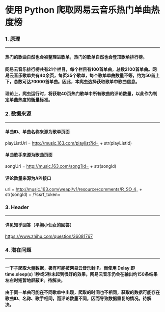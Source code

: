 # 使用 Python 爬取网易云音乐热门单曲热度榜

### 1. 原理
-----
#### 热门的歌曲自然也会被整理进歌单，热门的歌单自然也会登顶歌单排行榜。
#### 网易云音乐排行榜共有21个栏目，每个栏目有100首单曲，总数2100首单曲。网易云音乐歌单共有40余页，每页35个歌单，每个歌单单曲数量不等，约为50首上下，总数可达70000首单曲。因此，本爬虫选择获取歌单中歌曲信息。
#### 理论上，爬虫运行时，将获取40页热门歌单中所有歌曲的评论数量，以此作为判定单曲热度的衡量标准。

### 2. 数据来源
-----
#### 单曲ID、单曲名称来源为歌单页面
playListUrl = http://music.163.com/playlist?id= + str(playListId)
#### 单曲歌手来源为歌曲页面
songUrl = http://music.163.com/song?id= + str(songId)
#### 评论数量来源为API接口
url = http://music.163.com/weapi/v1/resource/comments/R_SO_4_ + str(songId) + /?csrf_token=

### 3. Header
-----
#### 详见知乎回答（平胸小仙女的回答）
https://www.zhihu.com/question/36081767

### 4. 潜在问题
-----
#### 一下子爬取大量数据，极有可能被网易云音乐封IP。而使用 Delay 即 time.sleep(s) 1秒或5秒未起到很好的效果，网易云音乐仍会在输出约150条结果左右时短暂地屏蔽IP。待解决。
#### 由于同一单曲可能在不同歌单中出现，爬取的时间也不相同，获取的数据可能存在歌曲ID、名称、歌手相同，而评论数量不同，因而导致数据重复的情况。待解决。
